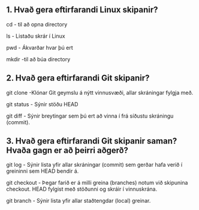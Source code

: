 ## 1. Hvað gera eftirfarandi Linux skipanir?

cd - til að opna directory

ls - Listaðu skrár í Linux

pwd - Ákvarðar hvar þú ert

mkdir -til að búa directory

## 2. Hvað gera eftirfarandi Git skipanir?
git clone -Klónar Git geymslu á nýtt vinnusvæði, allar skráningar fylgja með.

git status - Sýnir stöðu HEAD

git diff - Sýnir breytingar sem þú ert að vinna í frá síðustu skráningu (commit).

## 3. Hvað gera eftirfarandi Git skipanir saman? Hvaða gagn er að þeirri aðgerð?
git log - Sýnir lista yfir allar skráningar (commit) sem gerðar hafa verið í greininni sem HEAD bendir á.

git checkout - Þegar farið er á milli greina (branches) notum við skipunina checkout. HEAD fylgist með stöðunni og skráir í vinnuskrána.

git branch - Sýnir lista yfir allar staðtengdar (local) greinar.